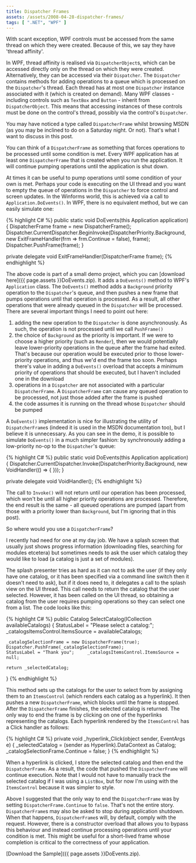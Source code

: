 ```yaml
---
title: Dispatcher Frames
assets: /assets/2008-04-28-dispatcher-frames/
tags: [ ".NET", "WPF" ]
---
```

With scant exception, WPF controls must be accessed from the same thread on which they were created. Because of this, we say they have 'thread affinity'.

In WPF, thread affinity is realised via `DispatcherObject`s, which can be accessed directly only on the thread on which they were created. Alternatively, they can be accessed via their `Dispatcher`. The `Dispatcher` contains methods for adding operations to a queue which is processed on the `Dispatcher`'s thread. Each thread has at most one `Dispatcher` instance associated with it (which is created on demand). Many WPF classes - including controls such as `TextBox` and `Button` - inherit from `DispatcherObject`. This means that accessing instances of these controls must be done on the control's thread, possibly via the control's `Dispatcher`.

You may have noticed a type called `DispatcherFrame` whilst browsing MSDN (as you may be inclined to do on a Saturday night. Or not). That's what I want to discuss in this post.

You can think of a `DispatcherFrame` as something that forces operations to be processed until some condition is met. Every WPF application has at least one `DispatcherFrame` that is created when you run the application. It will continue pumping operations until the application is shut down.

At times it can be useful to pump operations until some condition of your own is met. Perhaps your code is executing on the UI thread and you want to empty the queue of operations in the `Dispatcher` to force control and screen updates. In the Winforms world, this is achieved via a call to `Application.DoEvents()`. In WPF, there is no equivalent method, but we can easily simulate one:

{% highlight C# %}
public static void DoEvents(this Application application)
{
    DispatcherFrame frame = new DispatcherFrame();
    Dispatcher.CurrentDispatcher.BeginInvoke(DispatcherPriority.Background, new ExitFrameHandler(frm => frm.Continue = false), frame);
    Dispatcher.PushFrame(frame);
}
 
private delegate void ExitFrameHandler(DispatcherFrame frame);
{% endhighlight %}

The above code is part of a small demo project, which you can [download here]({{ page.assets }}DoEvents.zip). It adds a `DoEvents()` method to WPF's `Application` class. The `DoEvents()` method adds a `Background` priority operation to the `Dispatcher`'s queue, and then pushes a new frame that pumps operations until that operation is processed. As a result, all other operations that were already queued in the `Dispatcher` will be processed. There are several important things I need to point out here:

1. adding the new operation to the `Dispatcher` is done asynchronously. As such, the operation is not processed until we call `PushFrame()` 
2. the choice of `Background` as the priority is important. If we were to choose a higher priority (such as `Render`), then we would potentially leave lower-priority operations in the queue after the frame had exited. That's because our operation would be executed prior to those lower-priority operations, and thus we'd end the frame too soon. Perhaps there's value in adding a `DoEvents()` overload that accepts a minimum priority of operations that should be executed, but I haven't included one in the download
3. operations in a `Dispatcher` are not associated with a particular `DispatcherFrame`. A `DispatcherFrame` can cause any queued operation to be processed, not just those added after the frame is pushed
4. the code assumes it is running on the thread whose `Dispatcher` should be pumped

A `DoEvents()` implementation is nice for illustrating the utility of `DispatcherFrame`s (indeed it is used in the MSDN documentation too), but I believe it is unnecessary. As you can see in the demo, it is possible to simulate `DoEvents()` in a much simpler fashion: by synchronously adding a low-priority no-op to the `Dispatcher`'s queue:

{% highlight C# %}
public static void DoEvents(this Application application)
{
    Dispatcher.CurrentDispatcher.Invoke(DispatcherPriority.Background, new VoidHandler(() => { }));
}

private delegate void VoidHandler();
{% endhighlight %}

The call to `Invoke()` will not return until our operation has been processed, which won't be until all higher priority operations are processed. Therefore, the end result is the same - all queued operations are pumped (apart from those with a priority lower than `Background`, but I'm ignoring that in this post).

So where would you use a `DispatcherFrame`?

I recently had need for one at my day job. We have a splash screen that usually just shows progress information (downloading files, searching for modules etcetera) but sometimes needs to ask the user which catalog they would like to load (a catalog is just a set of modules).

The splash presenter tries as hard as it can not to ask the user (if they only have one catalog, or it has been specified via a command line switch then it doesn't need to ask), but if it does need to, it delegates a call to the splash view on the UI thread. This call needs to return the catalog that the user selected. However, it has been called on the UI thread, so obtaining a catalog from the user requires pumping operations so they can select one from a list. The code looks like this:

{% highlight C# %}
public Catalog SelectCatalog(ICollection<Catalog> availableCatalogs)
{
    StatusLabel = "Please select a catalog:";
    _catalogsItemsControl.ItemsSource = availableCatalogs;
 
    _catalogSelectionFrame = new DispatcherFrame(true);
    Dispatcher.PushFrame(_catalogSelectionFrame);
    StatusLabel = "Thank you";     _catalogsItemsControl.ItemsSource = null;
 
    return _selectedCatalog;
}
{% endhighlight %}

This method sets up the catalogs for the user to select from by assigning them to an `ItemsControl` (which renders each catalog as a hyperlink). It then pushes a new `DispatcherFrame`, which blocks until the frame is stopped. After the `DispatcherFrame` finishes, the selected catalog is returned. The only way to end the frame is by clicking on one of the hyperlinks representing the catalogs. Each hyperlink rendered by the `ItemsControl` has a Click handler as follows:

{% highlight C# %}
private void _hyperlink_Click(object sender, EventArgs e)
{
    _selectedCatalog = (sender as Hyperlink).DataContext as Catalog;
    _catalogSelectionFrame.Continue = false;
}
{% endhighlight %}

When a hyperlink is clicked, I store the selected catalog and then end the `DispatcherFrame`. As a result, the code that pushed the `DispatcherFrame` will continue execution. Note that I would not have to manually track the selected catalog if I was using a `ListBox`, but for now I'm using with the `ItemsControl` because it was simpler to style.

Above I suggested that the only way to end the `DispatcherFrame` was by setting `DispatcherFrame.Continue` to `false`. That's not the entire story. `DispatcherFrame`s may also be asked to stop during application shutdown. When that happens, `DispatcherFrame`s will, by default, comply with the request. However, there is a constructor overload that allows you to bypass this behaviour and instead continue processing operations until your condition is met. This might be useful for a short-lived frame whose completion is critical to the correctness of your application.

[Download the Sample]({{ page.assets }}DoEvents.zip).
